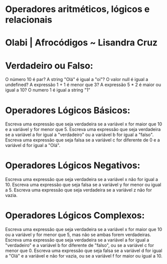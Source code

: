 # Operadores aritméticos, lógicos e relacionais
# Olabi | Afrocódigos ~ Lisandra Cruz


# Verdadeiro ou Falso:
O número 10 é par? 
A string "Olá" é igual a "oi"?
O valor null é igual a undefined?
A expressão 1 + 1 é menor que 3?
A expressão 5 * 2 é maior ou igual a 10?
O numero 1 é igual a string "1"

# Operadores Lógicos Básicos:
Escreva uma expressão que seja verdadeira se a variável x for maior que 10 e a variável y for menor que 5.
Escreva uma expressão que seja verdadeira se a variável a for igual a "verdadeiro" ou a variável b for igual a "falso".
Escreva uma expressão que seja falsa se a variável c for diferente de 0 e a variável d for igual a "Olá".


# Operadores Lógicos Negativos:
Escreva uma expressão que seja verdadeira se a variável x não for igual a 10.
Escreva uma expressão que seja falsa se a variável y for menor ou igual a 5.
Escreva uma expressão que seja verdadeira se a variável z não for vazia.

# Operadores Lógicos Complexos:
Escreva uma expressão que seja verdadeira se a variável x for maior que 10 ou a variável y for menor que 5, mas não se ambas forem verdadeiras.
Escreva uma expressão que seja verdadeira se a variável a for igual a "verdadeiro" e a variável b for diferente de "falso", ou se a variável c for menor que 0.
Escreva uma expressão que seja falsa se a variável d for igual a "Olá" e a variável e não for vazia, ou se a variável f for maior ou igual a 10.
